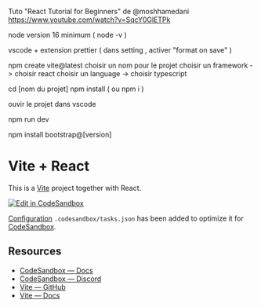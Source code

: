 Tuto "React Tutorial for Beginners" de @moshhamedani 
https://www.youtube.com/watch?v=SqcY0GlETPk

node version 16 minimum ( node -v ) 

vscode + extension prettier 
( dans setting , activer "format on save" )

npm create vite@latest
choisir un nom pour le projet 
choisir un framework -> choisir react 
choisir un language -> choisir typescript 

cd [nom du projet]
npm install ( ou npm i ) 

ouvir le projet dans vscode

npm run dev

npm install bootstrap@[version]










# Vite + React

This is a [Vite](https://vitejs.dev) project together with React.

[![Edit in CodeSandbox](https://assets.codesandbox.io/github/button-edit-lime.svg)](https://codesandbox.io/p/github/codesandbox/codesandbox-template-vite-react/main)

[Configuration](https://codesandbox.io/docs/projects/learn/setting-up/tasks) `.codesandbox/tasks.json` has been added to optimize it for [CodeSandbox](https://codesandbox.io/dashboard).

## Resources

- [CodeSandbox — Docs](https://codesandbox.io/docs/learn)
- [CodeSandbox — Discord](https://discord.gg/Ggarp3pX5H)
- [Vite — GitHub](https://github.com/vitejs/vite)
- [Vite — Docs](https://vitejs.dev/guide/)

